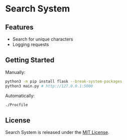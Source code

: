 # Search System

## Features

- Search for unique characters
- Logging requests

## Getting Started

Manually:
```bash
python3 -m pip install flask --break-system-packages
python3 main.py # http://127.0.0.1:5000
```

Automatically:
```bash
./Procfile
```

    
## License

Search System is released under the [MIT License](LICENSE.txt).
